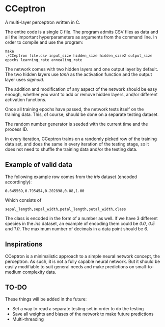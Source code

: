 # CCeptron

A multi-layer perceptron written in C.

The entire code is a single C file. The program admits CSV files as data and all the important hyperparameters as arguments from the command line. In order to compile and use the program:

```{language=bash}
make
./CCeptron file.csv input_size hidden_size hidden_size2 output_size epochs learning_rate annealing_rate
```

The network comes with two hidden layers and one output layer by default. The two hidden layers use *tanh* as the activation function and the output layer uses *sigmoid*.

The addition and modification of any aspect of the network should be easy enough, whether you want to add or remove hidden layers, and/or different activation functions.

Once all training epochs have passed, the network tests itself on the training data. This, of course, should be done on a separate testing dataset.

The random number generator is seeded with the current time and the process ID.

In every iteration, CCeptron trains on a randomly picked row of the training data set, and does the same in every iteration of the testing stage, so it does not need to shuffle the training data and/or the testing data.

## Example of valid data

The following example row comes from the *iris* dataset (encoded accordingly):

```
0.645569,0.795454,0.202898,0.08,1.00
```

Which consists of

```
sepal_length,sepal_width,petal_length,petal_width,class
```

The class is encoded in the form of a number as well. If we have 3 different species in the *iris* dataset, an example of encoding them could be *0.0*, *0.5* and *1.0*. The maximum number of decimals in a data point should be 6.

## Inspirations

CCeptron is a minimalistic approach to a simple neural network concept, the perceptron. As such, it is not a fully capable neural network. But it should be easily modifiable to suit general needs and make predictions on small-to-medium complexity data.

## TO-DO

These things will be added in the future:

* Set a way to read a separate testing set in order to do the testing
* Save all weights and biases of the network to make future predictions
* Multi-threading
